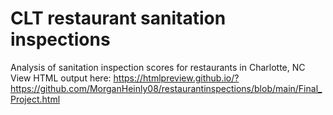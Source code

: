 # CLT restaurant sanitation inspections
Analysis of sanitation inspection scores for restaurants in Charlotte, NC
View HTML output here: https://htmlpreview.github.io/?https://github.com/MorganHeinly08/restaurantinspections/blob/main/Final_Project.html

